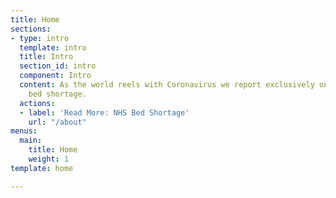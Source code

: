 ```yaml
---
title: Home
sections:
- type: intro
  template: intro
  title: Intro
  section_id: intro
  component: Intro
  content: As the world reels with Coronavirus we report exclusively on the UK's NHS
    bed shortage.
  actions:
  - label: 'Read More: NHS Bed Shortage'
    url: "/about"
menus:
  main:
    title: Home
    weight: 1
template: home

---
```

